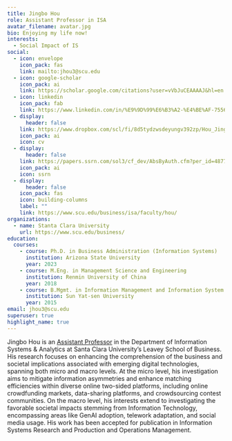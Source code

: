 ```yaml
---
title: Jingbo Hou
role: Assistant Professor in ISA
avatar_filename: avatar.jpg
bio: Enjoying my life now!
interests:
  - Social Impact of IS
social:
  - icon: envelope
    icon_pack: fas
    link: mailto:jhou3@scu.edu
  - icon: google-scholar
    icon_pack: ai
    link: https://scholar.google.com/citations?user=vVbJuCEAAAAJ&hl=en
  - icon: linkedin
    icon_pack: fab
    link: https://www.linkedin.com/in/%E9%9D%99%E6%B3%A2-%E4%BE%AF-755669bb/
  - display:
      header: false
    link: https://www.dropbox.com/scl/fi/8d5tydzwsdeyungv392zp/Hou_Jingbo_Dropbox.pdf?rlkey=f9zgvuw6kdk6mfo5dkeljda5q&st=niwghkl6&dl=0
    icon_pack: ai
    icon: cv
  - display:
      header: false
    link: https://papers.ssrn.com/sol3/cf_dev/AbsByAuth.cfm?per_id=4877048
    icon_pack: ai
    icon: ssrn
  - display:
      header: false
    icon_pack: fas
    icon: building-columns
    label: ""
    link: https://www.scu.edu/business/isa/faculty/hou/
organizations:
  - name: Stanta Clara University
    url: https://www.scu.edu/business/
education:
  courses:
    - course: Ph.D. in Business Administration (Information Systems)
      institution: Arizona State University
      year: 2023
    - course: M.Eng. in Management Science and Engineering
      institution: Renmin University of China
      year: 2018
    - course: B.Mgmt. in Information Management and Information System (with Honor)
      institution: Sun Yat-sen University
      year: 2015
email: jhou3@scu.edu
superuser: true
highlight_name: true
---
```

Jingbo Hou is an [Assistant Professor](https://www.scu.edu/business/isa/faculty/hou/) in the Department of Information Systems & Analytics at Santa Clara University’s Leavey School of Business. His research focuses on enhancing the comprehension of the business and societal implications associated with emerging digital technologies, spanning both micro and macro levels. At the micro level, his investigation aims to mitigate information asymmetries and enhance matching efficiencies within diverse online two-sided platforms, including online crowdfunding markets, data-sharing platforms, and crowdsourcing contest communities. On the macro level, his interests extend to investigating the favorable societal impacts stemming from Information Technology, encompassing areas like GenAI adoption, telework adaptation, and social media usage. His work has been accepted for publication in Information Systems Research and Production and Operations Management.